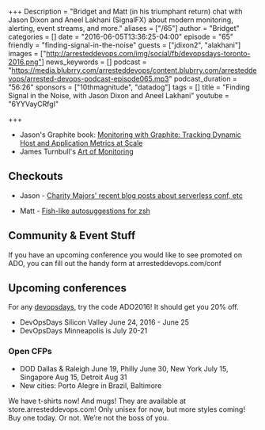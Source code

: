 +++
Description = "Bridget and Matt (in his triumphant return) chat with Jason Dixon and Aneel Lakhani (SignalFX) about modern monitoring, alerting, event streams, and more."
aliases = ["/65"]
author = "Bridget"
categories = []
date = "2016-06-05T13:36:25-04:00"
episode = "65"
friendly = "finding-signal-in-the-noise"
guests = ["jdixon2", "alakhani"]
images = ["http://arresteddevops.com/img/social/fb/devopsdays-toronto-2016.png"]
news_keywords = []
podcast = "https://media.blubrry.com/arresteddevops/content.blubrry.com/arresteddevops/arrested-devops-podcast-episode065.mp3"
podcast_duration = "56:26"
sponsors = ["10thmagnitude", "datadog"]
tags = []
title = "Finding Signal in the Noise, with Jason Dixon and Aneel Lakhani"
youtube = "6YYVayCRfgI"

+++

* Jason's Graphite book: [Monitoring with Graphite: Tracking Dynamic Host and Application Metrics at Scale](http://shop.oreilly.com/product/0636920035794.do)
* James Turnbull's [Art of Monitoring](https://artofmonitoring.com/)

## Checkouts

* Jason - [Charity Majors' recent blog posts about serverless conf, etc](https://charity.wtf)

* Matt - [Fish-like autosuggestions for zsh](https://github.com/zsh-users/zsh-autosuggestions)

## Community & Event Stuff
If you have an upcoming conference you would like to see promoted on ADO, you can fill out the handy form at arresteddevops.com/conf

## Upcoming conferences

For any [devopsdays](http://devopsdays.org), try the code ADO2016! It should get you 20% off.

* DevOpsDays Silicon Valley June 24, 2016 - June 25
* DevOpsDays Minneapolis is July 20-21

### Open CFPs

* DOD Dallas & Raleigh June 19, Philly June 30, New York July 15, Singapore Aug 15, Detroit Aug 31
* New cities: Porto Alegre in Brazil, Baltimore


We have t-shirts now! And mugs! They are available at store.arresteddevops.com! Only unisex for now, but more styles coming! Buy one today. Or not. We’re not the boss of you.


